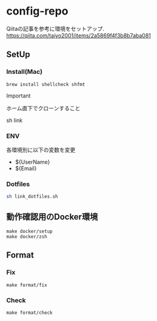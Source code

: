 # config-repo

Qiitaの記事を参考に環境をセットアップ.
https://qiita.com/taiyo2001/items/2a5869f4f3b8b7aba081

## SetUp
### Install(Mac)
```
brew install shellcheck shfmt
```

> [!IMPORTANT]
> ホーム直下でクローンすること

sh link

### ENV
各環境別に以下の変数を変更

* ${UserName}
* ${Email}

### Dotfiles
<!-- インタラクティブに Dotfiles を $HOME ディレクトリに移動 -->
<!-- sh cp_files.sh -->

```sh
sh link_dotfiles.sh
```

## 動作確認用のDocker環境
```
make docker/setup
make docker/zsh
```

## Format
### Fix
```
make format/fix
```

### Check
```
make format/check
```
